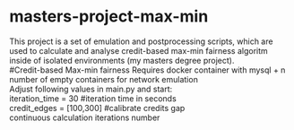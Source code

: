 # masters-project-max-min
This project is a set of emulation and postprocessing scripts, which are used to calculate and analyse credit-based max-min fairness algoritm inside of isolated environments (my masters degree project).\
#Credit-based Max-min fairness
Requires docker container with mysql + n number of empty containers for network emulation\
Adjust following values in main.py and start:\
iteration_time = 30 #iteration time in seconds\
credit_edges = [100,300] #calibrate credits gap\
continuous calculation iterations number

